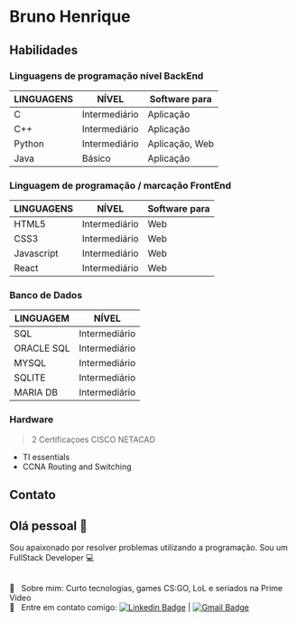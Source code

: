 # Bruno Henrique

## Habilidades
### Linguagens de programação nível BackEnd
LINGUAGENS | NÍVEL | Software para
-----------|-------|------------------------
 C        | Intermediário | Aplicação
 C++      | Intermediário | Aplicação
 Python   | Intermediário | Aplicação, Web
 Java     | Básico        | Aplicação
 
### Linguagem de programação / marcação FrontEnd
LINGUAGENS | NÍVEL | Software para
-----------|-------|--------------------
HTML5      |Intermediário| Web
CSS3       |Intermediário| Web
Javascript |Intermediário| Web
React      |Intermediário| Web
### Banco de Dados
LINGUAGEM | NÍVEL
----------|----------
SQL        | Intermediário
ORACLE SQL | Intermediário
MYSQL      | Intermediário
SQLITE     | Intermediário
MARIA DB   | Intermediário

### Hardware 
> 2 Certificaçoes CISCO NETACAD
* TI essentials
* CCNA Routing and Switching



## Contato

## Olá pessoal 👋
Sou apaixonado por resolver problemas utilizando a programação.
Sou um FullStack Developer :computer:

 <br/> 💬  &nbsp; Sobre mim: Curto tecnologias, games CS:GO, LoL e seriados na Prime Video
 <br/> :email: &nbsp; Entre em contato comigo: [![Linkedin Badge](https://img.shields.io/badge/-BrunoHenrique-blue?style=flat-square&logo=Linkedin&logoColor=white&link=https://www.linkedin.com/in/devbrunoh/)](https://www.linkedin.com/in/devbrunoh/) 
| 
[![Gmail Badge](https://img.shields.io/badge/-devbrunoh@gmail.com-c14438?style=flat-square&logo=Gmail&logoColor=white&link=mailto:devbrunoh@gmail.com)](mailto:devbrunoh@gmail.com)
